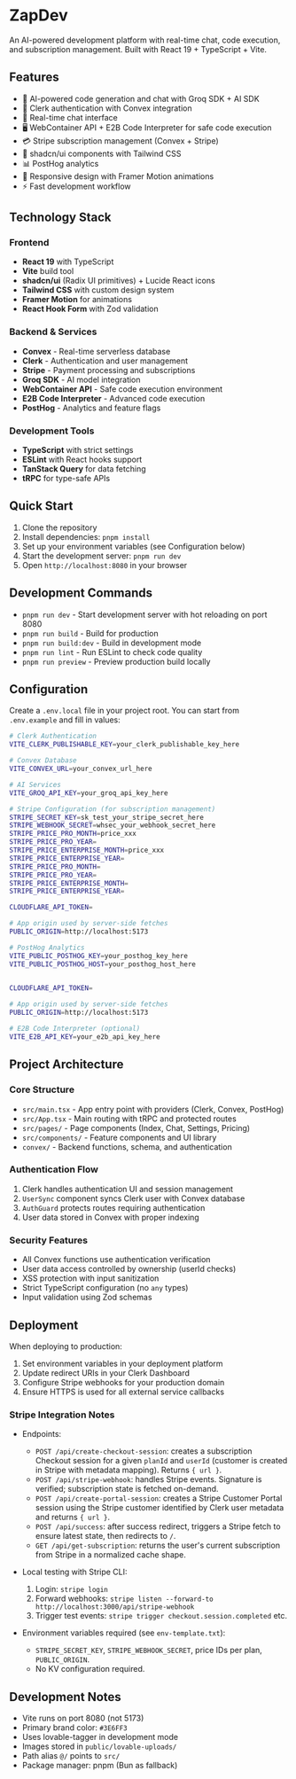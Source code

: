 # ZapDev

An AI-powered development platform with real-time chat, code execution, and subscription management. Built with React 19 + TypeScript + Vite.

## Features

- 🤖 AI-powered code generation and chat with Groq SDK + AI SDK
- 🔐 Clerk authentication with Convex integration
- 💬 Real-time chat interface
- 🖥️ WebContainer API + E2B Code Interpreter for safe code execution
- 💳 Stripe subscription management (Convex + Stripe)
- 🎨 shadcn/ui components with Tailwind CSS
- 📊 PostHog analytics
- 📱 Responsive design with Framer Motion animations
- ⚡ Fast development workflow

## Technology Stack

### Frontend
- **React 19** with TypeScript
- **Vite** build tool
- **shadcn/ui** (Radix UI primitives) + Lucide React icons
- **Tailwind CSS** with custom design system
- **Framer Motion** for animations
- **React Hook Form** with Zod validation

### Backend & Services
- **Convex** - Real-time serverless database
- **Clerk** - Authentication and user management
- **Stripe** - Payment processing and subscriptions
- **Groq SDK** - AI model integration
- **WebContainer API** - Safe code execution environment
- **E2B Code Interpreter** - Advanced code execution
- **PostHog** - Analytics and feature flags

### Development Tools
- **TypeScript** with strict settings
- **ESLint** with React hooks support
- **TanStack Query** for data fetching
- **tRPC** for type-safe APIs

## Quick Start

1. Clone the repository
2. Install dependencies: `pnpm install`
3. Set up your environment variables (see Configuration below)
4. Start the development server: `pnpm run dev`
5. Open `http://localhost:8080` in your browser

## Development Commands

- `pnpm run dev` - Start development server with hot reloading on port 8080
- `pnpm run build` - Build for production 
- `pnpm run build:dev` - Build in development mode
- `pnpm run lint` - Run ESLint to check code quality
- `pnpm run preview` - Preview production build locally

## Configuration

Create a `.env.local` file in your project root. You can start from `.env.example` and fill in values:

```bash
# Clerk Authentication
VITE_CLERK_PUBLISHABLE_KEY=your_clerk_publishable_key_here

# Convex Database
VITE_CONVEX_URL=your_convex_url_here

# AI Services
VITE_GROQ_API_KEY=your_groq_api_key_here

# Stripe Configuration (for subscription management)
STRIPE_SECRET_KEY=sk_test_your_stripe_secret_here
STRIPE_WEBHOOK_SECRET=whsec_your_webhook_secret_here
STRIPE_PRICE_PRO_MONTH=price_xxx
STRIPE_PRICE_PRO_YEAR=
STRIPE_PRICE_ENTERPRISE_MONTH=price_xxx
STRIPE_PRICE_ENTERPRISE_YEAR=
STRIPE_PRICE_PRO_MONTH=
STRIPE_PRICE_PRO_YEAR=
STRIPE_PRICE_ENTERPRISE_MONTH=
STRIPE_PRICE_ENTERPRISE_YEAR=

CLOUDFLARE_API_TOKEN=

# App origin used by server-side fetches
PUBLIC_ORIGIN=http://localhost:5173

# PostHog Analytics
VITE_PUBLIC_POSTHOG_KEY=your_posthog_key_here
VITE_PUBLIC_POSTHOG_HOST=your_posthog_host_here

 
CLOUDFLARE_API_TOKEN=

# App origin used by server-side fetches
PUBLIC_ORIGIN=http://localhost:5173

# E2B Code Interpreter (optional)
VITE_E2B_API_KEY=your_e2b_api_key_here
```

## Project Architecture

### Core Structure
- `src/main.tsx` - App entry point with providers (Clerk, Convex, PostHog)
- `src/App.tsx` - Main routing with tRPC and protected routes
- `src/pages/` - Page components (Index, Chat, Settings, Pricing)
- `src/components/` - Feature components and UI library
- `convex/` - Backend functions, schema, and authentication

### Authentication Flow
1. Clerk handles authentication UI and session management
2. `UserSync` component syncs Clerk user with Convex database
3. `AuthGuard` protects routes requiring authentication
4. User data stored in Convex with proper indexing

### Security Features
- All Convex functions use authentication verification
- User data access controlled by ownership (userId checks)
- XSS protection with input sanitization
- Strict TypeScript configuration (no `any` types)
- Input validation using Zod schemas

## Deployment

When deploying to production:

1. Set environment variables in your deployment platform
2. Update redirect URIs in your Clerk Dashboard
3. Configure Stripe webhooks for your production domain
4. Ensure HTTPS is used for all external service callbacks

### Stripe Integration Notes

- Endpoints:
   - `POST /api/create-checkout-session`: creates a subscription Checkout session for a given `planId` and `userId` (customer is created in Stripe with metadata mapping). Returns `{ url }`.
   - `POST /api/stripe-webhook`: handles Stripe events. Signature is verified; subscription state is fetched on-demand.
   - `POST /api/create-portal-session`: creates a Stripe Customer Portal session using the Stripe customer identified by Clerk user metadata and returns `{ url }`.
   - `POST /api/success`: after success redirect, triggers a Stripe fetch to ensure latest state, then redirects to `/`.
   - `GET /api/get-subscription`: returns the user's current subscription from Stripe in a normalized cache shape.

- Local testing with Stripe CLI:
  1. Login: `stripe login`
  2. Forward webhooks: `stripe listen --forward-to http://localhost:3000/api/stripe-webhook`
  3. Trigger test events: `stripe trigger checkout.session.completed` etc.

- Environment variables required (see `env-template.txt`):
  - `STRIPE_SECRET_KEY`, `STRIPE_WEBHOOK_SECRET`, price IDs per plan, `PUBLIC_ORIGIN`.
  - No KV configuration required.

## Development Notes

- Vite runs on port 8080 (not 5173)
- Primary brand color: `#3E6FF3`
- Uses lovable-tagger in development mode
- Images stored in `public/lovable-uploads/`
- Path alias `@/` points to `src/`
- Package manager: pnpm (Bun as fallback)
